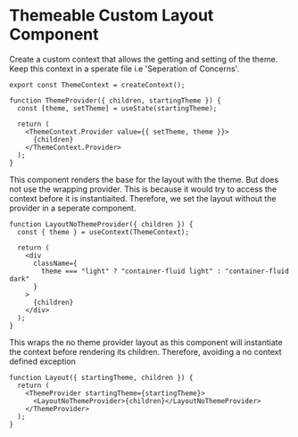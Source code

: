 # Themeable Custom Layout Component

Create a custom context that allows the getting and setting of the theme. Keep
this context in a sperate file i.e 'Seperation of Concerns'.
```
export const ThemeContext = createContext();

function ThemeProvider({ children, startingTheme }) {
  const [theme, setTheme] = useState(startingTheme);

  return (
    <ThemeContext.Provider value={{ setTheme, theme }}>
      {children}
    </ThemeContext.Provider>
  );
}
```

This component renders the base for the layout with the theme. But does not use the wrapping provider. This is because it would try to access the context before it is instantiaited. Therefore, we set the layout without the provider in a seperate component. 
```
function LayoutNoThemeProvider({ children }) {
  const { theme } = useContext(ThemeContext);

  return (
    <div
      className={
        theme === "light" ? "container-fluid light" : "container-fluid dark"
      }
    >
      {children}
    </div>
  );
}
```

This wraps the no theme provider layout as this component will instantiate the context before rendering its children. Therefore, avoiding a no context defined exception
```
function Layout({ startingTheme, children }) {
  return (
    <ThemeProvider startingTheme={startingTheme}>
      <LayoutNoThemeProvider>{children}</LayoutNoThemeProvider>
    </ThemeProvider>
  );
}
```
